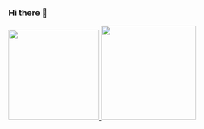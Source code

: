 ### Hi there 👋

<a href="https://github.com/aleticiabarbosa">
<img height="180em" src="https://github-readme-stats.vercel.app/api?username=aleticiabarbosa&show_icons=true&theme-dracula&include_all_commits=true&count_private=true"/> <img height="188em" src="https://github-readme-stats.vercel.app/api/top-langs/?username-aleticiabarbosa&layout=compact&langs_count=16&theme=dracula"/> </div>
